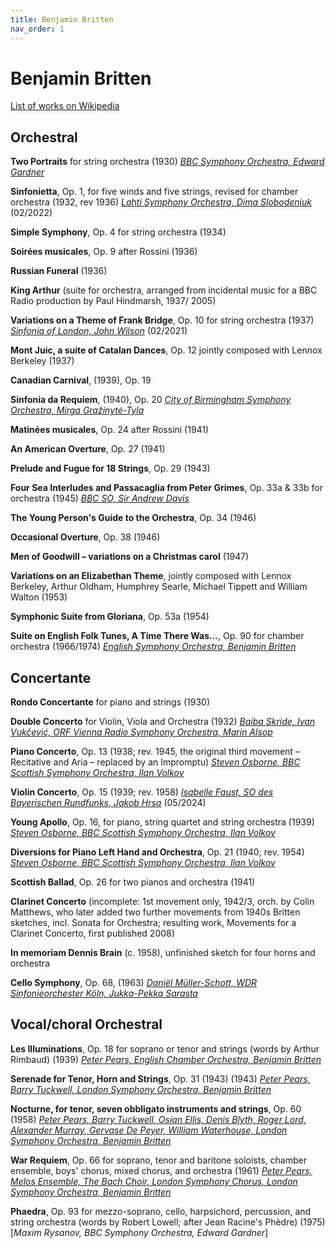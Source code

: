 ```yaml
---
title: Benjamin Britten
nav_order: 1
---
```


# Benjamin Britten

[List of works on Wikipedia](https://en.wikipedia.org/wiki/List_of_compositions_by_Benjamin_Britten)

## Orchestral

**Two Portraits** for string orchestra (1930) [*BBC Symphony Orchestra, Edward Gardner*](http://www.tidal.com/track/215060741)

**Sinfonietta**, Op. 1, for five winds and five strings, revised for chamber orchestra (1932, rev 1936) [*Lahti Symphony Orchestra, Dima Slobodeniuk*](https://tidal.com/browse/album/242294528) (02/2022)

**Simple Symphony**, Op. 4 for string orchestra (1934)

**Soirées musicales**, Op. 9 after Rossini (1936)

**Russian Funeral** (1936)

**King Arthur** (suite for orchestra, arranged from incidental music for a BBC Radio production by Paul Hindmarsh, 1937/ 2005)

**Variations on a Theme of Frank Bridge**, Op. 10 for string orchestra (1937) [*Sinfonia of London, John Wilson*](http://www.tidal.com/track/376371142) (02/2021)

**Mont Juic, a suite of Catalan Dances**, Op. 12 jointly composed with Lennox Berkeley (1937)

**Canadian Carnival**, (1939), Op. 19

**Sinfonia da Requiem**, (1940), Op. 20 [*City of Birmingham Symphony Orchestra, Mirga Gražinytė-Tyla*](http://www.tidal.com/track/158038543)

**Matinées musicales**, Op. 24 after Rossini (1941)

**An American Overture**, Op. 27 (1941)

**Prelude and Fugue for 18 Strings**, Op. 29 (1943)

**Four Sea Interludes and Passacaglia from Peter Grimes**, Op. 33a & 33b for orchestra (1945) [*BBC SO, Sir Andrew Davis*](http://www.tidal.com/track/19804298)

**The Young Person's Guide to the Orchestra**, Op. 34 (1946)

**Occasional Overture**, Op. 38 (1946)

**Men of Goodwill – variations on a Christmas carol** (1947)

**Variations on an Elizabethan Theme**, jointly composed with Lennox Berkeley, Arthur Oldham, Humphrey Searle, Michael Tippett and William Walton (1953)

**Symphonic Suite from Gloriana**, Op. 53a (1954)

**Suite on English Folk Tunes, A Time There Was...**, Op. 90 for chamber orchestra (1966/1974) [*English Symphony Orchestra, Benjamin Britten*](http://www.tidal.com/track/57251296)

## Concertante

**Rondo Concertante** for piano and strings (1930)

**Double Concerto** for Violin, Viola and Orchestra (1932) [*Baiba Skride, Ivan Vukčević, ORF Vienna Radio Symphony Orchestra, Marin Alsop*](http://www.tidal.com/track/332426185) 

**Piano Concerto**, Op. 13 (1938; rev. 1945, the original third movement – Recitative and Aria – replaced by an Impromptu) [*Steven Osborne, BBC Scottish Symphony Orchestra, Ilan Volkov*](https://tidal.com/browse/album/306149858) 

**Violin Concerto**, Op. 15 (1939; rev. 1958) [*Isabelle Faust, SO des Bayerischen Rundfunks, Jakob Hrsa*](http://www.tidal.com/track/355908976) (05/2024)

**Young Apollo**, Op. 16, for piano, string quartet and string orchestra (1939)  [*Steven Osborne, BBC Scottish Symphony Orchestra, Ilan Volkov*](https://tidal.com/browse/album/306149858)

**Diversions for Piano Left Hand and Orchestra**, Op. 21 (1940; rev. 1954)  [*Steven Osborne, BBC Scottish Symphony Orchestra, Ilan Volkov*](https://tidal.com/browse/album/306149858)

**Scottish Ballad**, Op. 26 for two pianos and orchestra (1941)

**Clarinet Concerto** (incomplete: 1st movement only, 1942/3, orch. by Colin Matthews, who later added two further movements from 1940s Britten sketches, incl. Sonata for Orchestra; resulting work, Movements for a Clarinet Concerto, first published 2008)

**In memoriam Dennis Brain** (c. 1958), unfinished sketch for four horns and orchestra

**Cello Symphony**, Op. 68, (1963) [*Daniël Müller-Schott, WDR Sinfonieorchester Köln, Jukka-Pekka Sarasta*](https://tidal.com/browse/album/282958176)

## Vocal/choral Orchestral

**Les Illuminations**, Op. 18 for soprano or tenor and strings (words by Arthur Rimbaud) (1939) [*Peter Pears, English Chamber Orchestra, Benjamin Britten*](http://www.tidal.com/track/4492444)

**Serenade for Tenor, Horn and Strings**, Op. 31 (1943) (1943) [*Peter Pears, Barry Tuckwell, London Symphony Orchestra, Benjamin Britten*](http://www.tidal.com/track/4492444)

**Nocturne, for tenor, seven obbligato instruments and strings**, Op. 60 (1958) [*Peter Pears, Barry Tuckwell, Osian Ellis, Denis Blyth, Roger Lord, Alexander Murray, Gervase De Peyer, William Waterhouse, London Symphony Orchestra, Benjamin Britten*](http://www.tidal.com/track/4492462)

**War Requiem**, Op. 66 for soprano, tenor and baritone soloists, chamber ensemble, boys' chorus, mixed chorus, and orchestra (1961) [*Peter Pears, Melos Ensemble, The Bach Choir, London Symphony Chorus, London Symphony Orchestra, Benjamin Britten*](http://www.tidal.com/track/79170708)

**Phaedra**, Op. 93 for mezzo-soprano, cello, harpsichord, percussion, and string orchestra (words by Robert Lowell; after Jean Racine's Phèdre) (1975) [*Maxim Rysanov, BBC Symphony Orchestra, Edward Gardner*]

